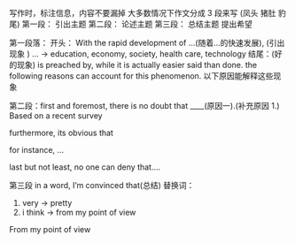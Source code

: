 写作时，标注信息，内容不要漏掉
大多数情况下作文分成 3 段来写 (凤头 猪肚 豹尾)
第一段： 引出主题
第二段： 论述主题
第三段： 总结主题 提出希望

第一段落：
开头： With the rapid development of ...(随着...的快速发展), (引出现象 )
... -> education, economy, society, health care, technology
结尾：(好的现象) is preached by, while it is actually easier said than done.
the following reasons can account for this phenomenon. 以下原因能解释这些现象

第二段：first and foremost, there is no doubt that \_\_\_\_(原因一).(补充原因 1.) Based on a recent survey

furthermore, its obvious that

for instance, ...

last but not least, no one can deny that....

第三段
in a word, I’m convinced that(总结)
替换词：

1. very -> pretty
2. i think -> from my point of view

From my point of view
